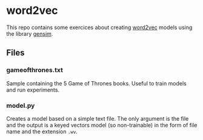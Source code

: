 # word2vec

This repo contains some exercices about creating [word2vec](https://en.wikipedia.org/wiki/Word2vec) models using the library [gensim](https://github.com/RaRe-Technologies/gensim).

## Files

### gameofthrones.txt

Sample containing the 5 Game of Thrones books. Useful to train models and run experiments.

### model.py

Creates a model based on a simple text file. The only argument is the file and the output is a keyed vectors model (so non-trainable) in the form of file name and the extension `.wv`.
